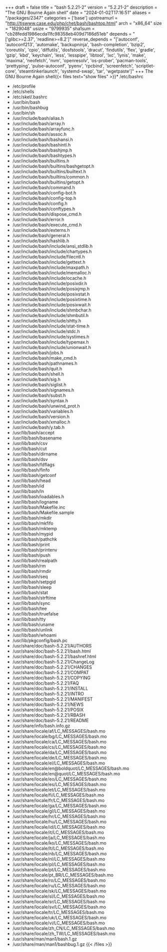 +++
draft = false
title = "bash 5.2.21-2"
version = "5.2.21-2"
description = "The GNU Bourne Again shell"
date = "2024-01-02T17:16:51"
aliases = "/packages/2347"
categories = ['base']
upstreamurl = "http://tiswww.case.edu/php/chet/bash/bashtop.html"
arch = "x86_64"
size = "1829048"
usize = "9799935"
sha1sum = "cb28fedd1986ecda11fc98358eb409d7186d51eb"
depends = "['glibc>=2.37', 'readline>=8.2']"
reverse_depends = "['autoconf', 'autoconf213', 'automake', 'backupninja', 'bash-completion', 'bzip2', 'coreutils', 'cpio', 'diffutils', 'dosfstools', 'dracut', 'findutils', 'flex', 'gradle', 'gzip', 'kbd', 'keychain', 'less', 'lesspipe', 'libtool', 'lxc', 'lynis', 'make', 'maxima', 'neofetch', 'nvm', 'openresolv', 'os-prober', 'pacman-tools', 'prettyping', 'pulse-autoconf', 'pyenv', 'rpcbind', 'screenfetch', 'scriptlet-core', 'steamtinkerlaunch', 'systemd-swap', 'tar', 'wgetpaste']"
+++
The GNU Bourne Again shell{{< files text="show files" >}}* /etc/bashrc
* /etc/profile
* /etc/shells
* /etc/skel/.bashrc
* /usr/bin/bash
* /usr/bin/bashbug
* /usr/bin/sh
* /usr/include/bash/alias.h
* /usr/include/bash/array.h
* /usr/include/bash/arrayfunc.h
* /usr/include/bash/assoc.h
* /usr/include/bash/bashansi.h
* /usr/include/bash/bashintl.h
* /usr/include/bash/bashjmp.h
* /usr/include/bash/bashtypes.h
* /usr/include/bash/builtins.h
* /usr/include/bash/builtins/bashgetopt.h
* /usr/include/bash/builtins/builtext.h
* /usr/include/bash/builtins/common.h
* /usr/include/bash/builtins/getopt.h
* /usr/include/bash/command.h
* /usr/include/bash/config-bot.h
* /usr/include/bash/config-top.h
* /usr/include/bash/config.h
* /usr/include/bash/conftypes.h
* /usr/include/bash/dispose_cmd.h
* /usr/include/bash/error.h
* /usr/include/bash/execute_cmd.h
* /usr/include/bash/externs.h
* /usr/include/bash/general.h
* /usr/include/bash/hashlib.h
* /usr/include/bash/include/ansi_stdlib.h
* /usr/include/bash/include/chartypes.h
* /usr/include/bash/include/filecntl.h
* /usr/include/bash/include/gettext.h
* /usr/include/bash/include/maxpath.h
* /usr/include/bash/include/memalloc.h
* /usr/include/bash/include/ocache.h
* /usr/include/bash/include/posixdir.h
* /usr/include/bash/include/posixjmp.h
* /usr/include/bash/include/posixstat.h
* /usr/include/bash/include/posixtime.h
* /usr/include/bash/include/posixwait.h
* /usr/include/bash/include/shmbchar.h
* /usr/include/bash/include/shmbutil.h
* /usr/include/bash/include/shtty.h
* /usr/include/bash/include/stat-time.h
* /usr/include/bash/include/stdc.h
* /usr/include/bash/include/systimes.h
* /usr/include/bash/include/typemax.h
* /usr/include/bash/include/unionwait.h
* /usr/include/bash/jobs.h
* /usr/include/bash/make_cmd.h
* /usr/include/bash/pathnames.h
* /usr/include/bash/quit.h
* /usr/include/bash/shell.h
* /usr/include/bash/sig.h
* /usr/include/bash/siglist.h
* /usr/include/bash/signames.h
* /usr/include/bash/subst.h
* /usr/include/bash/syntax.h
* /usr/include/bash/unwind_prot.h
* /usr/include/bash/variables.h
* /usr/include/bash/version.h
* /usr/include/bash/xmalloc.h
* /usr/include/bash/y.tab.h
* /usr/lib/bash/accept
* /usr/lib/bash/basename
* /usr/lib/bash/csv
* /usr/lib/bash/cut
* /usr/lib/bash/dirname
* /usr/lib/bash/dsv
* /usr/lib/bash/fdflags
* /usr/lib/bash/finfo
* /usr/lib/bash/getconf
* /usr/lib/bash/head
* /usr/lib/bash/id
* /usr/lib/bash/ln
* /usr/lib/bash/loadables.h
* /usr/lib/bash/logname
* /usr/lib/bash/Makefile.inc
* /usr/lib/bash/Makefile.sample
* /usr/lib/bash/mkdir
* /usr/lib/bash/mkfifo
* /usr/lib/bash/mktemp
* /usr/lib/bash/mypid
* /usr/lib/bash/pathchk
* /usr/lib/bash/print
* /usr/lib/bash/printenv
* /usr/lib/bash/push
* /usr/lib/bash/realpath
* /usr/lib/bash/rm
* /usr/lib/bash/rmdir
* /usr/lib/bash/seq
* /usr/lib/bash/setpgid
* /usr/lib/bash/sleep
* /usr/lib/bash/stat
* /usr/lib/bash/strftime
* /usr/lib/bash/sync
* /usr/lib/bash/tee
* /usr/lib/bash/truefalse
* /usr/lib/bash/tty
* /usr/lib/bash/uname
* /usr/lib/bash/unlink
* /usr/lib/bash/whoami
* /usr/lib/pkgconfig/bash.pc
* /usr/share/doc/bash-5.2.21/AUTHORS
* /usr/share/doc/bash-5.2.21/bash.html
* /usr/share/doc/bash-5.2.21/bashref.html
* /usr/share/doc/bash-5.2.21/ChangeLog
* /usr/share/doc/bash-5.2.21/CHANGES
* /usr/share/doc/bash-5.2.21/COMPAT
* /usr/share/doc/bash-5.2.21/COPYING
* /usr/share/doc/bash-5.2.21/FAQ
* /usr/share/doc/bash-5.2.21/INSTALL
* /usr/share/doc/bash-5.2.21/INTRO
* /usr/share/doc/bash-5.2.21/MANIFEST
* /usr/share/doc/bash-5.2.21/NEWS
* /usr/share/doc/bash-5.2.21/POSIX
* /usr/share/doc/bash-5.2.21/RBASH
* /usr/share/doc/bash-5.2.21/README
* /usr/share/info/bash.info.gz
* /usr/share/locale/af/LC_MESSAGES/bash.mo
* /usr/share/locale/bg/LC_MESSAGES/bash.mo
* /usr/share/locale/ca/LC_MESSAGES/bash.mo
* /usr/share/locale/cs/LC_MESSAGES/bash.mo
* /usr/share/locale/da/LC_MESSAGES/bash.mo
* /usr/share/locale/de/LC_MESSAGES/bash.mo
* /usr/share/locale/el/LC_MESSAGES/bash.mo
* /usr/share/locale/en@boldquot/LC_MESSAGES/bash.mo
* /usr/share/locale/en@quot/LC_MESSAGES/bash.mo
* /usr/share/locale/eo/LC_MESSAGES/bash.mo
* /usr/share/locale/es/LC_MESSAGES/bash.mo
* /usr/share/locale/et/LC_MESSAGES/bash.mo
* /usr/share/locale/fi/LC_MESSAGES/bash.mo
* /usr/share/locale/fr/LC_MESSAGES/bash.mo
* /usr/share/locale/ga/LC_MESSAGES/bash.mo
* /usr/share/locale/gl/LC_MESSAGES/bash.mo
* /usr/share/locale/hr/LC_MESSAGES/bash.mo
* /usr/share/locale/hu/LC_MESSAGES/bash.mo
* /usr/share/locale/id/LC_MESSAGES/bash.mo
* /usr/share/locale/it/LC_MESSAGES/bash.mo
* /usr/share/locale/ja/LC_MESSAGES/bash.mo
* /usr/share/locale/ko/LC_MESSAGES/bash.mo
* /usr/share/locale/lt/LC_MESSAGES/bash.mo
* /usr/share/locale/nb/LC_MESSAGES/bash.mo
* /usr/share/locale/nl/LC_MESSAGES/bash.mo
* /usr/share/locale/pl/LC_MESSAGES/bash.mo
* /usr/share/locale/pt/LC_MESSAGES/bash.mo
* /usr/share/locale/pt_BR/LC_MESSAGES/bash.mo
* /usr/share/locale/ro/LC_MESSAGES/bash.mo
* /usr/share/locale/ru/LC_MESSAGES/bash.mo
* /usr/share/locale/sk/LC_MESSAGES/bash.mo
* /usr/share/locale/sl/LC_MESSAGES/bash.mo
* /usr/share/locale/sr/LC_MESSAGES/bash.mo
* /usr/share/locale/sv/LC_MESSAGES/bash.mo
* /usr/share/locale/tr/LC_MESSAGES/bash.mo
* /usr/share/locale/uk/LC_MESSAGES/bash.mo
* /usr/share/locale/vi/LC_MESSAGES/bash.mo
* /usr/share/locale/zh_CN/LC_MESSAGES/bash.mo
* /usr/share/locale/zh_TW/LC_MESSAGES/bash.mo
* /usr/share/man/man1/bash.1.gz
* /usr/share/man/man1/bashbug.1.gz
{{< /files >}}